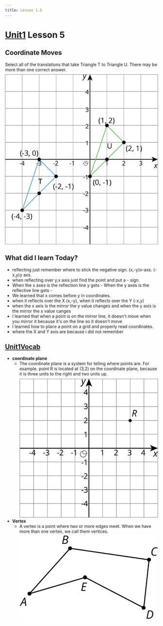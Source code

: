 ```yaml
---
title: Lesson 1.5
---
```

# [Unit1](Unit1/Unit1.md) Lesson 5
## Coordinate Moves
Select all of the translations that take Triangle T to Triangle U. There may be more than one correct answer.
![](/Unit1/attatchments/Pasted%20image%2020210902063810.png)


## What did I learn Today?
- reflecting just remember where to stick the negative sign. (x,-y)x-axs. (-x,y)y axs.
- when reflecting over y,x axis just find the point and put a - sign.
- When the x axes is the reflection line y gets - When the y axes is the reflective line gets -
- We learned that x comes before y in coordinates.
- when it reflects over the X (x,-y), when it reflects over the Y (-x,y)
- when the x axis is the mirror the y value changes and when the y axis is the mirror the x value canges
- I learned that when a point is on the mirror line, it doesn't move when you mirror it because it's on the line so it doesn't move
- I learned how to place a point on a grid and properly read coordinates.
- where the X and Y axis are because i did not remember

## [Unit1Vocab](Unit1/Unit1Vocab.md)
- **coordinate plane**
	- The coordinate plane is a system for telling where points are. For example. point R  is located at (3,2) on the coordinate plane, because it is three units to the right and two units up. ![](/Unit1/attatchments/Pasted%20image%2020210902063943.png)
- **Vertex**
	- A vertex is a point where two or more edges meet. When we have more than one vertex, we call them vertices. ![](/Unit1/attatchments/Pasted%20image%2020210902064038.png)